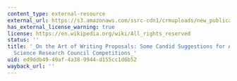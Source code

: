 ```yaml
---
content_type: external-resource
external_url: https://s3.amazonaws.com/ssrc-cdn1/crmuploads/new_publication_3/the-art-of-writing-proposals.pdf
has_external_license_warning: true
license: https://en.wikipedia.org/wiki/All_rights_reserved
status: ''
title: '_On the Art of Writing Proposals: Some Candid Suggestions for Applicants to
  Science Research Council Competitions_'
uid: ed9ddb49-49af-4a38-9944-d155cc1d6b52
wayback_url: ''
---
```

